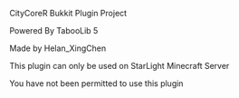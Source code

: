 CityCoreR Bukkit Plugin Project


Powered By TabooLib 5


Made by Helan_XingChen


This plugin can only be used on StarLight Minecraft Server


You have not been permitted to use this plugin